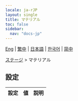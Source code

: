 ```yaml
---
locale: ja-rJP
layout: single
title: マテリアル
toc: false
sidebar:
  nav: "docs-jp"
---
```

[Eng](/dancexr/menu/2025.5/stage/materials) | [繁中](/tw/dancexr/menu/2025.5/stage/materials) | [日本語](/jp/dancexr/menu/2025.5/stage/materials) | [한국어](/kr/dancexr/menu/2025.5/stage/materials) | [简中](/zh/dancexr/menu/2025.5/stage/materials)

[ステージ](../menu#ステージ) > マテリアル

## 設定

| 設定 | 値 | 説明 |
| :--- | --- | :--- |
